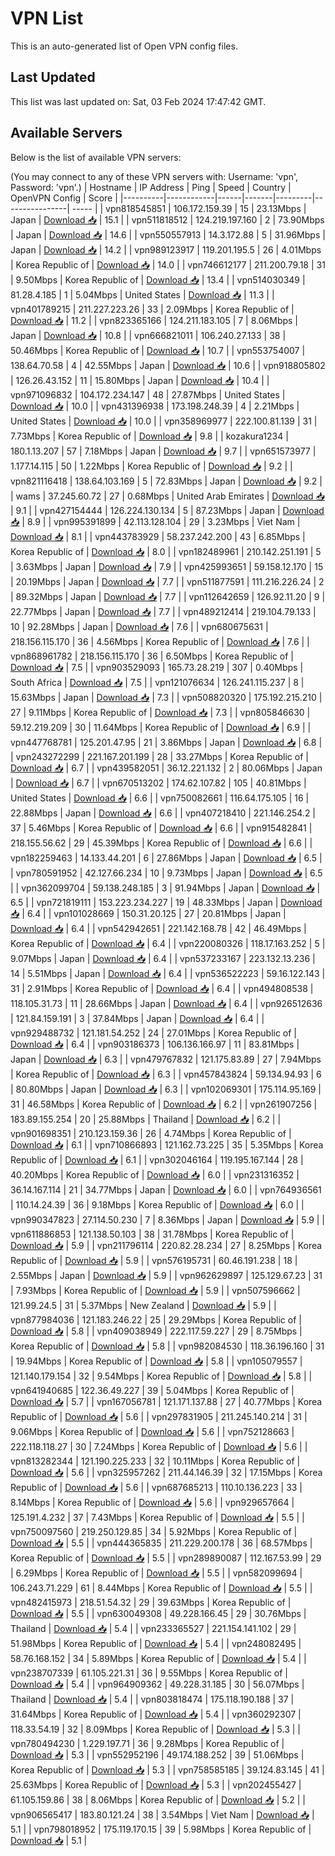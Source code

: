 # VPN List

This is an auto-generated list of Open VPN config files.

## Last Updated

This list was last updated on: Sat, 03 Feb 2024 17:47:42 GMT.

## Available Servers

Below is the list of available VPN servers:

(You may connect to any of these VPN servers with: Username: 'vpn', Password: 'vpn'.)
| Hostname | IP Address | Ping | Speed | Country | OpenVPN Config | Score |
|----------|------------|------|-------|---------|----------------| ----- |
| vpn818545851 | 106.172.159.39 | 15 | 23.13Mbps | Japan | [Download 📥](./configs/server_0_JP.ovpn) | 15.1 |
| vpn511818512 | 124.219.197.160 | 2 | 73.90Mbps | Japan | [Download 📥](./configs/server_1_JP.ovpn) | 14.6 |
| vpn550557913 | 14.3.172.88 | 5 | 31.96Mbps | Japan | [Download 📥](./configs/server_2_JP.ovpn) | 14.2 |
| vpn989123917 | 119.201.195.5 | 26 | 4.01Mbps | Korea Republic of | [Download 📥](./configs/server_3_KR.ovpn) | 14.0 |
| vpn746612177 | 211.200.79.18 | 31 | 9.50Mbps | Korea Republic of | [Download 📥](./configs/server_4_KR.ovpn) | 13.4 |
| vpn514030349 | 81.28.4.185 | 1 | 5.04Mbps | United States | [Download 📥](./configs/server_5_US.ovpn) | 11.3 |
| vpn401789215 | 211.227.223.26 | 33 | 2.09Mbps | Korea Republic of | [Download 📥](./configs/server_6_KR.ovpn) | 11.2 |
| vpn823365166 | 124.211.183.105 | 7 | 8.06Mbps | Japan | [Download 📥](./configs/server_7_JP.ovpn) | 10.8 |
| vpn666821011 | 106.240.27.133 | 38 | 50.46Mbps | Korea Republic of | [Download 📥](./configs/server_8_KR.ovpn) | 10.7 |
| vpn553754007 | 138.64.70.58 | 4 | 42.55Mbps | Japan | [Download 📥](./configs/server_9_JP.ovpn) | 10.6 |
| vpn918805802 | 126.26.43.152 | 11 | 15.80Mbps | Japan | [Download 📥](./configs/server_10_JP.ovpn) | 10.4 |
| vpn971096832 | 104.172.234.147 | 48 | 27.87Mbps | United States | [Download 📥](./configs/server_11_US.ovpn) | 10.0 |
| vpn431396938 | 173.198.248.39 | 4 | 2.21Mbps | United States | [Download 📥](./configs/server_12_US.ovpn) | 10.0 |
| vpn358969977 | 222.100.81.139 | 31 | 7.73Mbps | Korea Republic of | [Download 📥](./configs/server_13_KR.ovpn) | 9.8 |
| kozakura1234 | 180.1.13.207 | 57 | 7.18Mbps | Japan | [Download 📥](./configs/server_14_JP.ovpn) | 9.7 |
| vpn651573977 | 1.177.14.115 | 50 | 1.22Mbps | Korea Republic of | [Download 📥](./configs/server_15_KR.ovpn) | 9.2 |
| vpn821116418 | 138.64.103.169 | 5 | 72.83Mbps | Japan | [Download 📥](./configs/server_16_JP.ovpn) | 9.2 |
| wams | 37.245.60.72 | 27 | 0.68Mbps | United Arab Emirates | [Download 📥](./configs/server_17_AE.ovpn) | 9.1 |
| vpn427154444 | 126.224.130.134 | 5 | 87.23Mbps | Japan | [Download 📥](./configs/server_18_JP.ovpn) | 8.9 |
| vpn995391899 | 42.113.128.104 | 29 | 3.23Mbps | Viet Nam | [Download 📥](./configs/server_19_VN.ovpn) | 8.1 |
| vpn443783929 | 58.237.242.200 | 43 | 6.85Mbps | Korea Republic of | [Download 📥](./configs/server_20_KR.ovpn) | 8.0 |
| vpn182489961 | 210.142.251.191 | 5 | 3.63Mbps | Japan | [Download 📥](./configs/server_21_JP.ovpn) | 7.9 |
| vpn425993651 | 59.158.12.170 | 15 | 20.19Mbps | Japan | [Download 📥](./configs/server_22_JP.ovpn) | 7.7 |
| vpn511877591 | 111.216.226.24 | 2 | 89.32Mbps | Japan | [Download 📥](./configs/server_23_JP.ovpn) | 7.7 |
| vpn112642659 | 126.92.11.20 | 9 | 22.77Mbps | Japan | [Download 📥](./configs/server_24_JP.ovpn) | 7.7 |
| vpn489212414 | 219.104.79.133 | 10 | 92.28Mbps | Japan | [Download 📥](./configs/server_25_JP.ovpn) | 7.6 |
| vpn680675631 | 218.156.115.170 | 36 | 4.56Mbps | Korea Republic of | [Download 📥](./configs/server_26_KR.ovpn) | 7.6 |
| vpn868961782 | 218.156.115.170 | 36 | 6.50Mbps | Korea Republic of | [Download 📥](./configs/server_27_KR.ovpn) | 7.5 |
| vpn903529093 | 165.73.28.219 | 307 | 0.40Mbps | South Africa | [Download 📥](./configs/server_28_ZA.ovpn) | 7.5 |
| vpn121076634 | 126.241.115.237 | 8 | 15.63Mbps | Japan | [Download 📥](./configs/server_29_JP.ovpn) | 7.3 |
| vpn508820320 | 175.192.215.210 | 27 | 9.11Mbps | Korea Republic of | [Download 📥](./configs/server_30_KR.ovpn) | 7.3 |
| vpn805846630 | 59.12.219.209 | 30 | 11.64Mbps | Korea Republic of | [Download 📥](./configs/server_31_KR.ovpn) | 6.9 |
| vpn447768781 | 125.201.47.95 | 21 | 3.86Mbps | Japan | [Download 📥](./configs/server_32_JP.ovpn) | 6.8 |
| vpn243272299 | 221.167.201.199 | 28 | 33.27Mbps | Korea Republic of | [Download 📥](./configs/server_33_KR.ovpn) | 6.7 |
| vpn439582051 | 36.12.221.132 | 2 | 80.06Mbps | Japan | [Download 📥](./configs/server_34_JP.ovpn) | 6.7 |
| vpn670513202 | 174.62.107.82 | 105 | 40.81Mbps | United States | [Download 📥](./configs/server_35_US.ovpn) | 6.6 |
| vpn750082661 | 116.64.175.105 | 16 | 22.88Mbps | Japan | [Download 📥](./configs/server_36_JP.ovpn) | 6.6 |
| vpn407218410 | 221.146.254.2 | 37 | 5.46Mbps | Korea Republic of | [Download 📥](./configs/server_37_KR.ovpn) | 6.6 |
| vpn915482841 | 218.155.56.62 | 29 | 45.39Mbps | Korea Republic of | [Download 📥](./configs/server_38_KR.ovpn) | 6.6 |
| vpn182259463 | 14.133.44.201 | 6 | 27.86Mbps | Japan | [Download 📥](./configs/server_39_JP.ovpn) | 6.5 |
| vpn780591952 | 42.127.66.234 | 10 | 9.73Mbps | Japan | [Download 📥](./configs/server_40_JP.ovpn) | 6.5 |
| vpn362099704 | 59.138.248.185 | 3 | 91.94Mbps | Japan | [Download 📥](./configs/server_41_JP.ovpn) | 6.5 |
| vpn721819111 | 153.223.234.227 | 19 | 48.33Mbps | Japan | [Download 📥](./configs/server_42_JP.ovpn) | 6.4 |
| vpn101028669 | 150.31.20.125 | 27 | 20.81Mbps | Japan | [Download 📥](./configs/server_43_JP.ovpn) | 6.4 |
| vpn542942651 | 221.142.168.78 | 42 | 46.49Mbps | Korea Republic of | [Download 📥](./configs/server_44_KR.ovpn) | 6.4 |
| vpn220080326 | 118.17.163.252 | 5 | 9.07Mbps | Japan | [Download 📥](./configs/server_45_JP.ovpn) | 6.4 |
| vpn537233167 | 223.132.13.236 | 14 | 5.51Mbps | Japan | [Download 📥](./configs/server_46_JP.ovpn) | 6.4 |
| vpn536522223 | 59.16.122.143 | 31 | 2.91Mbps | Korea Republic of | [Download 📥](./configs/server_47_KR.ovpn) | 6.4 |
| vpn494808538 | 118.105.31.73 | 11 | 28.66Mbps | Japan | [Download 📥](./configs/server_48_JP.ovpn) | 6.4 |
| vpn926512636 | 121.84.159.191 | 3 | 37.84Mbps | Japan | [Download 📥](./configs/server_49_JP.ovpn) | 6.4 |
| vpn929488732 | 121.181.54.252 | 24 | 27.01Mbps | Korea Republic of | [Download 📥](./configs/server_50_KR.ovpn) | 6.4 |
| vpn903186373 | 106.136.166.97 | 11 | 83.81Mbps | Japan | [Download 📥](./configs/server_51_JP.ovpn) | 6.3 |
| vpn479767832 | 121.175.83.89 | 27 | 7.94Mbps | Korea Republic of | [Download 📥](./configs/server_52_KR.ovpn) | 6.3 |
| vpn457843824 | 59.134.94.93 | 6 | 80.80Mbps | Japan | [Download 📥](./configs/server_53_JP.ovpn) | 6.3 |
| vpn102069301 | 175.114.95.169 | 31 | 46.58Mbps | Korea Republic of | [Download 📥](./configs/server_54_KR.ovpn) | 6.2 |
| vpn261907256 | 183.89.155.254 | 20 | 25.88Mbps | Thailand | [Download 📥](./configs/server_55_TH.ovpn) | 6.2 |
| vpn901698351 | 210.123.159.36 | 26 | 4.74Mbps | Korea Republic of | [Download 📥](./configs/server_56_KR.ovpn) | 6.1 |
| vpn710866893 | 121.162.73.225 | 35 | 5.35Mbps | Korea Republic of | [Download 📥](./configs/server_57_KR.ovpn) | 6.1 |
| vpn302046164 | 119.195.167.144 | 28 | 40.20Mbps | Korea Republic of | [Download 📥](./configs/server_58_KR.ovpn) | 6.0 |
| vpn231316352 | 36.14.167.114 | 21 | 34.77Mbps | Japan | [Download 📥](./configs/server_59_JP.ovpn) | 6.0 |
| vpn764936561 | 110.14.24.39 | 36 | 9.18Mbps | Korea Republic of | [Download 📥](./configs/server_60_KR.ovpn) | 6.0 |
| vpn990347823 | 27.114.50.230 | 7 | 8.36Mbps | Japan | [Download 📥](./configs/server_61_JP.ovpn) | 5.9 |
| vpn611886853 | 121.138.50.103 | 38 | 31.78Mbps | Korea Republic of | [Download 📥](./configs/server_62_KR.ovpn) | 5.9 |
| vpn211796114 | 220.82.28.234 | 27 | 8.25Mbps | Korea Republic of | [Download 📥](./configs/server_63_KR.ovpn) | 5.9 |
| vpn576195731 | 60.46.191.238 | 18 | 2.55Mbps | Japan | [Download 📥](./configs/server_64_JP.ovpn) | 5.9 |
| vpn962629897 | 125.129.67.23 | 31 | 7.93Mbps | Korea Republic of | [Download 📥](./configs/server_65_KR.ovpn) | 5.9 |
| vpn507596662 | 121.99.24.5 | 31 | 5.37Mbps | New Zealand | [Download 📥](./configs/server_66_NZ.ovpn) | 5.9 |
| vpn877984036 | 121.183.246.22 | 25 | 29.29Mbps | Korea Republic of | [Download 📥](./configs/server_67_KR.ovpn) | 5.8 |
| vpn409038949 | 222.117.59.227 | 29 | 8.75Mbps | Korea Republic of | [Download 📥](./configs/server_68_KR.ovpn) | 5.8 |
| vpn982084530 | 118.36.196.160 | 31 | 19.94Mbps | Korea Republic of | [Download 📥](./configs/server_69_KR.ovpn) | 5.8 |
| vpn105079557 | 121.140.179.154 | 32 | 9.54Mbps | Korea Republic of | [Download 📥](./configs/server_70_KR.ovpn) | 5.8 |
| vpn641940685 | 122.36.49.227 | 39 | 5.04Mbps | Korea Republic of | [Download 📥](./configs/server_71_KR.ovpn) | 5.7 |
| vpn167056781 | 121.171.137.88 | 27 | 40.77Mbps | Korea Republic of | [Download 📥](./configs/server_72_KR.ovpn) | 5.6 |
| vpn297831905 | 211.245.140.214 | 31 | 9.06Mbps | Korea Republic of | [Download 📥](./configs/server_73_KR.ovpn) | 5.6 |
| vpn752128663 | 222.118.118.27 | 30 | 7.24Mbps | Korea Republic of | [Download 📥](./configs/server_74_KR.ovpn) | 5.6 |
| vpn813282344 | 121.190.225.233 | 32 | 10.11Mbps | Korea Republic of | [Download 📥](./configs/server_75_KR.ovpn) | 5.6 |
| vpn325957262 | 211.44.146.39 | 32 | 17.15Mbps | Korea Republic of | [Download 📥](./configs/server_76_KR.ovpn) | 5.6 |
| vpn687685213 | 110.10.136.223 | 33 | 8.14Mbps | Korea Republic of | [Download 📥](./configs/server_77_KR.ovpn) | 5.6 |
| vpn929657664 | 125.191.4.232 | 37 | 7.43Mbps | Korea Republic of | [Download 📥](./configs/server_78_KR.ovpn) | 5.5 |
| vpn750097560 | 219.250.129.85 | 34 | 5.92Mbps | Korea Republic of | [Download 📥](./configs/server_79_KR.ovpn) | 5.5 |
| vpn444365835 | 211.229.200.178 | 36 | 68.57Mbps | Korea Republic of | [Download 📥](./configs/server_80_KR.ovpn) | 5.5 |
| vpn289890087 | 112.167.53.99 | 29 | 6.29Mbps | Korea Republic of | [Download 📥](./configs/server_81_KR.ovpn) | 5.5 |
| vpn582099694 | 106.243.71.229 | 61 | 8.44Mbps | Korea Republic of | [Download 📥](./configs/server_82_KR.ovpn) | 5.5 |
| vpn482415973 | 218.51.54.32 | 29 | 39.63Mbps | Korea Republic of | [Download 📥](./configs/server_83_KR.ovpn) | 5.5 |
| vpn630049308 | 49.228.166.45 | 29 | 30.76Mbps | Thailand | [Download 📥](./configs/server_84_TH.ovpn) | 5.4 |
| vpn233365527 | 221.154.141.102 | 29 | 51.98Mbps | Korea Republic of | [Download 📥](./configs/server_85_KR.ovpn) | 5.4 |
| vpn248082495 | 58.76.168.152 | 34 | 5.89Mbps | Korea Republic of | [Download 📥](./configs/server_86_KR.ovpn) | 5.4 |
| vpn238707339 | 61.105.221.31 | 36 | 9.55Mbps | Korea Republic of | [Download 📥](./configs/server_87_KR.ovpn) | 5.4 |
| vpn964909362 | 49.228.31.185 | 30 | 56.07Mbps | Thailand | [Download 📥](./configs/server_88_TH.ovpn) | 5.4 |
| vpn803818474 | 175.118.190.188 | 37 | 31.64Mbps | Korea Republic of | [Download 📥](./configs/server_89_KR.ovpn) | 5.4 |
| vpn360292307 | 118.33.54.19 | 32 | 8.09Mbps | Korea Republic of | [Download 📥](./configs/server_90_KR.ovpn) | 5.3 |
| vpn780494230 | 1.229.197.71 | 36 | 9.28Mbps | Korea Republic of | [Download 📥](./configs/server_91_KR.ovpn) | 5.3 |
| vpn552952196 | 49.174.188.252 | 39 | 51.06Mbps | Korea Republic of | [Download 📥](./configs/server_92_KR.ovpn) | 5.3 |
| vpn758585185 | 39.124.83.145 | 41 | 25.63Mbps | Korea Republic of | [Download 📥](./configs/server_93_KR.ovpn) | 5.3 |
| vpn202455427 | 61.105.159.86 | 38 | 8.06Mbps | Korea Republic of | [Download 📥](./configs/server_94_KR.ovpn) | 5.2 |
| vpn906565417 | 183.80.121.24 | 38 | 3.54Mbps | Viet Nam | [Download 📥](./configs/server_95_VN.ovpn) | 5.1 |
| vpn798018952 | 175.119.170.15 | 39 | 5.98Mbps | Korea Republic of | [Download 📥](./configs/server_96_KR.ovpn) | 5.1 |
